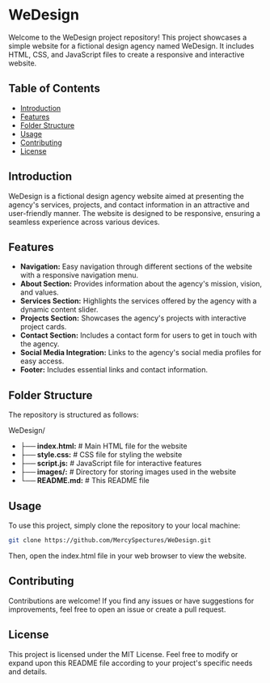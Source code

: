 # WeDesign

Welcome to the WeDesign project repository! This project showcases a simple website for a fictional design agency named WeDesign. It includes HTML, CSS, and JavaScript files to create a responsive and interactive website.

## Table of Contents

- [Introduction](#introduction)
- [Features](#features)
- [Folder Structure](#folder-structure)
- [Usage](#usage)
- [Contributing](#contributing)
- [License](#license)

## Introduction

WeDesign is a fictional design agency website aimed at presenting the agency's services, projects, and contact information in an attractive and user-friendly manner. The website is designed to be responsive, ensuring a seamless experience across various devices.

## Features

- **Navigation:** Easy navigation through different sections of the website with a responsive navigation menu.
- **About Section:** Provides information about the agency's mission, vision, and values.
- **Services Section:** Highlights the services offered by the agency with a dynamic content slider.
- **Projects Section:** Showcases the agency's projects with interactive project cards.
- **Contact Section:** Includes a contact form for users to get in touch with the agency.
- **Social Media Integration:** Links to the agency's social media profiles for easy access.
- **Footer:** Includes essential links and contact information.

## Folder Structure

The repository is structured as follows:

WeDesign/
- **├── index.html:** # Main HTML file for the website
- **├── style.css:** # CSS file for styling the website
- **├── script.js:** # JavaScript file for interactive features
- **├── images/:** # Directory for storing images used in the website
- **└── README.md:** # This README file


## Usage

To use this project, simply clone the repository to your local machine:

```bash
git clone https://github.com/MercySpectures/WeDesign.git
```
Then, open the index.html file in your web browser to view the website.

## Contributing
Contributions are welcome! If you find any issues or have suggestions for improvements, feel free to open an issue or create a pull request.

## License
This project is licensed under the MIT License.
Feel free to modify or expand upon this README file according to your project's specific needs and details.


